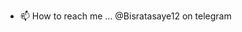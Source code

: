 - 📫 How to reach me ... @Bisratasaye12 on telegram

<!---
This repository is for storing the codes for challenges given by A2SV on the sites leetcode, hackerrank and codeforces.
--->
